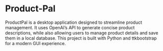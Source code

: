# Product-Pal
ProductPal is a desktop application designed to streamline product management. It uses OpenAI’s API to generate concise product descriptions, while also allowing users to manage product details and save them in a local database. This project is built with Python and ttkbootstrap for a modern GUI experience.
